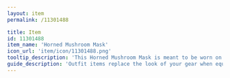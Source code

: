 ```yaml
---
layout: item
permalink: /11301488

title: Item
id: 11301488
item_name: 'Horned Mushroom Mask'
icon_url: 'item/icon/11301488.png'
tooltip_description: 'This Horned Mushroom Mask is meant to be worn on your head, because your face is too beautiful not to share with the world.'
guide_description: 'Outfit items replace the look of your gear when equipped.'
---
```

